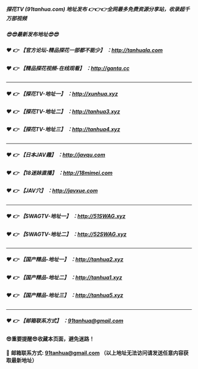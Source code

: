 ##### 探花TV (91tanhua.com) 地址发布 :point_right::point_right::point_right:全网最多免费资源分享站，收录超千万部视频

##### :sunglasses::sunglasses:最新发布地址:sunglasses::sunglasses:

##### :heart: :point_right: 【官方论坛-精品探花一部都不能少】 ：http://tanhuala.com

##### :heart: :point_right: 【精品探花视频-在线观看】 ：http://ganta.cc

---------------------------------------------

##### :heart: :point_right: 【探花TV-地址一】 ：http://xunhua.xyz

##### :heart: :point_right: 【探花TV-地址二】 ：http://tanhua3.xyz

##### :heart: :point_right: 【探花TV-地址三】 ：http://tanhua4.xyz

---------------------------------------------

##### :heart: :point_right: 【日本JAV趣】 ：http://javqu.com

##### :heart: :point_right: 【18迷妹直播】 ：http://18mimei.com

##### :heart: :point_right: 【JAV穴】 ：http://javxue.com

---------------------------------------------

##### :heart: :point_right: 【SWAGTV-地址一】 ：http://51SWAG.xyz

##### :heart: :point_right: 【SWAGTV-地址二】 ：http://52SWAG.xyz

---------------------------------------------

##### :heart: :point_right: 【国产精品-地址一】 ：http://tanhua2.xyz

##### :heart: :point_right: 【国产精品-地址二】 ：http://tanhua1.xyz

##### :heart: :point_right: 【国产精品-地址三】 ：http://tanhua5.xyz

---------------------------------------------

##### :heart: :point_right: 【邮箱联系方式】 ：91tanhua@gmail.com

#### :sunglasses:重要提醒:sunglasses:收藏本页面，避免迷路！


:e-mail: __邮箱联系方式: 91tanhua@gmail.com （以上地址无法访问请发送任意内容获取最新地址）__
